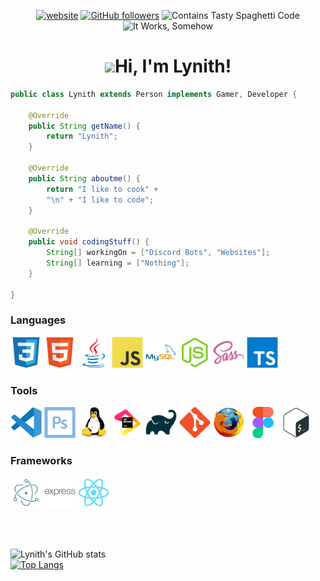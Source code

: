 <div align="center">

[![website](https://img.shields.io/website?logo=google-chrome&logoColor=white&down_color=red&down_message=offline&label=drydandyfan&style=for-the-badge&up_message=online&url=https%3A%2F%2Fdrydandyfan.ga)](https://drydandyfan.ga/)
[![GitHub followers](https://img.shields.io/github/followers/LynithDev?logo=github&style=for-the-badge&logoColor=white)](https://github.com/LynithDev)
![Contains Tasty Spaghetti Code](https://img.shields.io/static/v1?label=Contains&message=Tasty%20Spaghetti%20Code&color=yellow&style=for-the-badge&logo=visual-studio-code&logoColor=white)
![It Works, Somehow](https://img.shields.io/static/v1?label=It%20Works&message=Somehow&color=green&style=for-the-badge&logo=broadcom&logoColor=white)
<h1 align="center"><img src="images/Hi.gif" width="40px" />Hi, I'm Lynith!</h1>
</div>

```java
public class Lynith extends Person implements Gamer, Developer {

	@Override
	public String getName() {
		return "Lynith";
	}

	@Override
	public String aboutme() {
		return "I like to cook" +
		"\n" + "I like to code";
	}
    
	@Override
	public void codingStuff() {
		String[] workingOn = ["Discord Bots", "Websites"];
		String[] learning = ["Nothing"];
	}
	
}
```
### Languages

<img src="https://raw.githubusercontent.com/devicons/devicon/00f02ef57fb7601fd1ddcc2fe6fe670fef3ae3e4/icons/css3/css3-original.svg" width="50" /> <img src="https://raw.githubusercontent.com/devicons/devicon/00f02ef57fb7601fd1ddcc2fe6fe670fef3ae3e4/icons/html5/html5-original.svg" width="50" />
<img src="https://raw.githubusercontent.com/devicons/devicon/00f02ef57fb7601fd1ddcc2fe6fe670fef3ae3e4/icons/java/java-original.svg" width="50" />
<img src="https://raw.githubusercontent.com/devicons/devicon/00f02ef57fb7601fd1ddcc2fe6fe670fef3ae3e4/icons/javascript/javascript-original.svg" width="50" />
<img src="https://raw.githubusercontent.com/devicons/devicon/00f02ef57fb7601fd1ddcc2fe6fe670fef3ae3e4/icons/mysql/mysql-original-wordmark.svg" width="50" />
<img src="https://raw.githubusercontent.com/devicons/devicon/00f02ef57fb7601fd1ddcc2fe6fe670fef3ae3e4/icons/nodejs/nodejs-original.svg" width="50" />
<img src="https://raw.githubusercontent.com/devicons/devicon/00f02ef57fb7601fd1ddcc2fe6fe670fef3ae3e4/icons/sass/sass-original.svg" width="50" />
<img src="https://raw.githubusercontent.com/devicons/devicon/00f02ef57fb7601fd1ddcc2fe6fe670fef3ae3e4/icons/typescript/typescript-original.svg" width="50" />

### Tools

<img src="https://raw.githubusercontent.com/devicons/devicon/00f02ef57fb7601fd1ddcc2fe6fe670fef3ae3e4/icons/vscode/vscode-original.svg" width="50" /> <img src="https://raw.githubusercontent.com/devicons/devicon/00f02ef57fb7601fd1ddcc2fe6fe670fef3ae3e4/icons/photoshop/photoshop-line.svg" width="50" />
<img src="https://raw.githubusercontent.com/devicons/devicon/00f02ef57fb7601fd1ddcc2fe6fe670fef3ae3e4/icons/linux/linux-original.svg" width="50" />
<img src="https://raw.githubusercontent.com/devicons/devicon/00f02ef57fb7601fd1ddcc2fe6fe670fef3ae3e4/icons/jetbrains/jetbrains-original.svg" width="50" />
<img src="https://raw.githubusercontent.com/devicons/devicon/00f02ef57fb7601fd1ddcc2fe6fe670fef3ae3e4/icons/gradle/gradle-plain.svg" width="50" />
<img src="https://raw.githubusercontent.com/devicons/devicon/00f02ef57fb7601fd1ddcc2fe6fe670fef3ae3e4/icons/git/git-original.svg" width="50" />
<img src="https://raw.githubusercontent.com/devicons/devicon/00f02ef57fb7601fd1ddcc2fe6fe670fef3ae3e4/icons/firefox/firefox-original.svg" width="50" />
<img src="https://raw.githubusercontent.com/devicons/devicon/00f02ef57fb7601fd1ddcc2fe6fe670fef3ae3e4/icons/figma/figma-original.svg" width="50" />
<img src="https://raw.githubusercontent.com/devicons/devicon/00f02ef57fb7601fd1ddcc2fe6fe670fef3ae3e4/icons/bash/bash-original.svg" width="50" />

### Frameworks
<img src="https://raw.githubusercontent.com/devicons/devicon/00f02ef57fb7601fd1ddcc2fe6fe670fef3ae3e4/icons/electron/electron-original.svg" width="50" /> <img src="https://raw.githubusercontent.com/devicons/devicon/00f02ef57fb7601fd1ddcc2fe6fe670fef3ae3e4/icons/express/express-original-wordmark.svg" width="50" />
<img src="https://raw.githubusercontent.com/devicons/devicon/00f02ef57fb7601fd1ddcc2fe6fe670fef3ae3e4/icons/react/react-original.svg" width="50" />

<br />
<br />

![Lynith's GitHub stats](https://github-readme-stats.vercel.app/api?username=LynithDev&show_icons=true)
<br>
[![Top Langs](https://github-readme-stats.vercel.app/api/top-langs/?username=LynithDev&layout=compact)](https://github.com/LynithDev/github-readme-stats)    

[website]: https://hottutorials.me/
